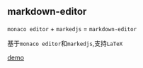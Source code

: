 ## markdown-editor

`monaco editor` + `markedjs` = `markdown-editor`

基于`monaco editor`和`markedjs`,支持`LaTeX`

[demo](https://zcmimi.github.io/markdown-editor)
